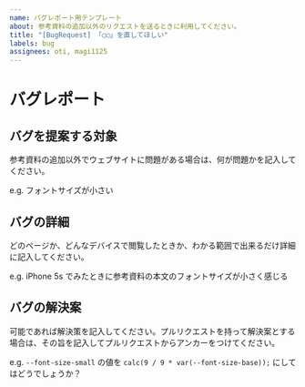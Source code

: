 ```yaml
---
name: バグレポート用テンプレート
about: 参考資料の追加以外のリクエストを送るときに利用してください。
title: "[BugRequest] 「◯◯」を直してほしい"
labels: bug
assignees: oti, magi1125
---
```


# バグレポート

## バグを提案する対象

参考資料の追加以外でウェブサイトに問題がある場合は、何が問題かを記入してください。

e.g. フォントサイズが小さい

## バグの詳細

どのページか、どんなデバイスで閲覧したときか、わかる範囲で出来るだけ詳細に記入してください。

e.g. iPhone 5s でみたときに参考資料の本文のフォントサイズが小さく感じる

## バグの解決案

可能であれば解決策を記入してください。プルリクエストを持って解決案とする場合は、その旨を記入してプルリクエストからアンカーをつけてください。

e.g. `--font-size-small` の値を `calc(9 / 9 * var(--font-size-base));` にしてはどうでしょうか？
